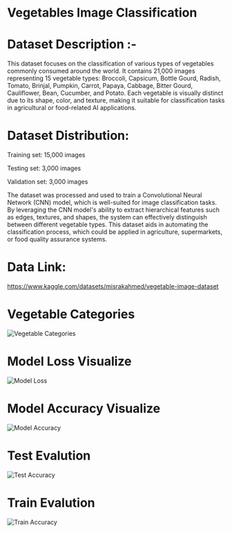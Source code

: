 # Vegetables Image Classification
# Dataset Description :-
This dataset focuses on the classification of various types of vegetables commonly consumed around the world. It contains 21,000 images representing 15 vegetable types: Broccoli, Capsicum, Bottle Gourd, Radish, Tomato, Brinjal, Pumpkin, Carrot, Papaya, Cabbage, Bitter Gourd, Cauliflower, Bean, Cucumber, and Potato. Each vegetable is visually distinct due to its shape, color, and texture, making it suitable for classification tasks in agricultural or food-related AI applications.

# Dataset Distribution:
Training set: 15,000 images

Testing set: 3,000 images

Validation set: 3,000 images

The dataset was processed and used to train a Convolutional Neural Network (CNN) model, which is well-suited for image classification tasks. By leveraging the CNN model's ability to extract hierarchical features such as edges, textures, and shapes, the system can effectively distinguish between different vegetable types. This dataset aids in automating the classification process, which could be applied in agriculture, supermarkets, or food quality assurance systems.

# Data Link:
https://www.kaggle.com/datasets/misrakahmed/vegetable-image-dataset
# Vegetable Categories
![Vegetable Categories](https://drive.google.com/uc?export=view&id=15qvjl92lzerWpOx03wD7xgoNiDem5TS2)
# Model Loss Visualize
![Model Loss](https://drive.google.com/uc?export=view&id=1j4Bo6riHKQwR4RZS0qrMfCh180c6KiEZ)
# Model Accuracy Visualize
![Model Accuracy](https://drive.google.com/uc?export=view&id=1aoe0By4J55Lwar3olzIS4u628dHLDvJ2)
# Test Evalution
![Test Accuracy](https://drive.google.com/uc?export=view&id=1u0czdKwI3IUMEAe7VySbd4Sct6ZZ0zmX)
# Train Evalution
![Train Accuracy](https://drive.google.com/uc?export=view&id=19laIGlzdBM846NwhpXi5F1w7Wu1Fk1lN)


